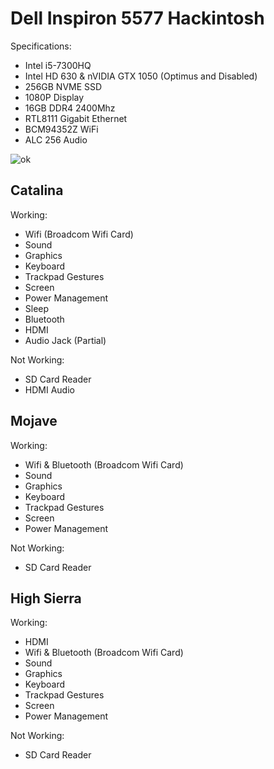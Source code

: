 # Dell Inspiron 5577 Hackintosh

Specifications:
- Intel i5-7300HQ
- Intel HD 630 & nVIDIA GTX 1050 (Optimus and Disabled)
- 256GB NVME SSD
- 1080P Display
- 16GB DDR4 2400Mhz
- RTL8111 Gigabit Ethernet
- BCM94352Z WiFi
- ALC 256 Audio

![ok](https://github.com/sachangregory/Dell-Inspiron-5577-EFI/blob/master/vnexk62fbk431.png)

## Catalina

 Working:
 
- Wifi (Broadcom Wifi Card)
- Sound
- Graphics
- Keyboard
- Trackpad Gestures
- Screen
- Power Management
- Sleep
- Bluetooth
- HDMI
- Audio Jack (Partial)

Not Working:

- SD Card Reader
- HDMI Audio

## Mojave

 Working:
 
- Wifi & Bluetooth (Broadcom Wifi Card)
- Sound
- Graphics
- Keyboard
- Trackpad Gestures
- Screen
- Power Management

 Not Working:
 
- SD Card Reader


## High Sierra

 Working:
 
- HDMI
- Wifi & Bluetooth (Broadcom Wifi Card)
- Sound
- Graphics
- Keyboard
- Trackpad Gestures
- Screen
- Power Management

 Not Working:
 
- SD Card Reader
